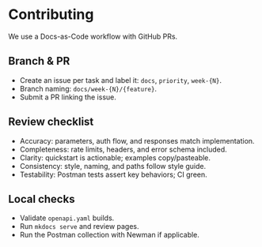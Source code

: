 # Contributing

We use a Docs-as-Code workflow with GitHub PRs.

## Branch & PR
- Create an issue per task and label it: `docs`, `priority`, `week-{N}`.
- Branch naming: `docs/week-{N}/{feature}`.
- Submit a PR linking the issue.

## Review checklist
- Accuracy: parameters, auth flow, and responses match implementation.
- Completeness: rate limits, headers, and error schema included.
- Clarity: quickstart is actionable; examples copy/pasteable.
- Consistency: style, naming, and paths follow style guide.
- Testability: Postman tests assert key behaviors; CI green.

## Local checks
- Validate `openapi.yaml` builds.
- Run `mkdocs serve` and review pages.
- Run the Postman collection with Newman if applicable.
